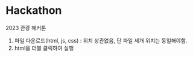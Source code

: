 # Hackathon
2023 관광 해커톤

1. 파일 다운로드(html, js, css) : 위치 상관없음, 단 파일 세개 위치는 동일해야함.
2. html을 더블 클릭하여 실행
